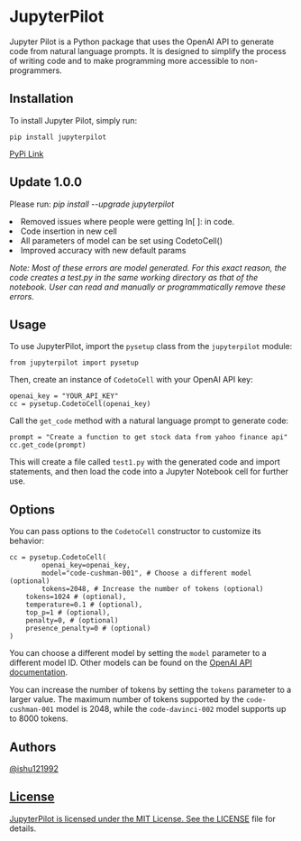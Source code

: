 <!-- start of README -->
<h1>JupyterPilot</h1>

<p>Jupyter Pilot is a Python package that uses the OpenAI API to generate code from natural language prompts. It is designed to simplify the process of writing code and to make programming more accessible to non-programmers.</p>

<h2>Installation</h2>

<p>To install Jupyter Pilot, simply run:</p>

<pre><code>pip install jupyterpilot</code></pre>
<a href = 'https://pypi.org/project/jupyterpilot/1.0.0/'>PyPi Link</a>

<h2>Update 1.0.0</h2>
<p>Please run: <i>pip install --upgrade jupyterpilot</i></p>
<li>Removed issues where people were getting In[ ]: in code.</li>
<li>Code insertion in new cell</li>
<li>All parameters of model can be set using CodetoCell()</li>
<li>Improved accuracy with new default params</li>
</p>

<p><i>Note: Most of these errors are model generated. For this exact reason, the code creates a test.py in the same working directory as that of the notebook. User can read and manually or programmatically remove these errors. </p></i>

<h2>Usage</h2>

<p>To use JupyterPilot, import the <code>pysetup</code> class from the <code>jupyterpilot</code> module:</p>

<pre><code>from jupyterpilot import pysetup</code></pre>

<p>Then, create an instance of <code>CodetoCell</code> with your OpenAI API key:</p>

<pre><code>openai_key = "YOUR_API_KEY"
cc = pysetup.CodetoCell(openai_key)</code></pre>

<p>Call the <code>get_code</code> method with a natural language prompt to generate code:</p>

<pre><code>prompt = "Create a function to get stock data from yahoo finance api"
cc.get_code(prompt)</code></pre>

<p>This will create a file called <code>test1.py</code> with the generated code and import statements, and then load the code into a Jupyter Notebook cell for further use.</p>

<h2>Options</h2>

<p>You can pass options to the <code>CodetoCell</code> constructor to customize its behavior:</p>

<pre><code>cc = pysetup.CodetoCell(
    	openai_key=openai_key,
    	model="code-cushman-001", # Choose a different model (optional)
    	tokens=2048, # Increase the number of tokens (optional)
	tokens=1024 # (optional), 
	temperature=0.1 # (optional),
	top_p=1 # (optional),
	penalty=0, # (optional)
	presence_penalty=0 # (optional)
)</code></pre>

<p>You can choose a different model by setting the <code>model</code> parameter to a different model ID. Other models can be found on the <a href="https://beta.openai.com/docs/engines/code-completion">OpenAI API documentation</a>.</p>

<p>You can increase the number of tokens by setting the <code>tokens</code> parameter to a larger value. The maximum number of tokens supported by the <code>code-cushman-001</code> model is 2048, while the <code>code-davinci-002</code> model supports up to 8000 tokens.</p>

<h2>Authors</h2>
<a href="https://www.github.com/ishu121992">@ishu121992</p>

<h2>License</h2>
<p>JupyterPilot is licensed under the MIT License. See the <a href="LICENSE">LICENSE</a> file for details.</p>
<!-- end of README -->
